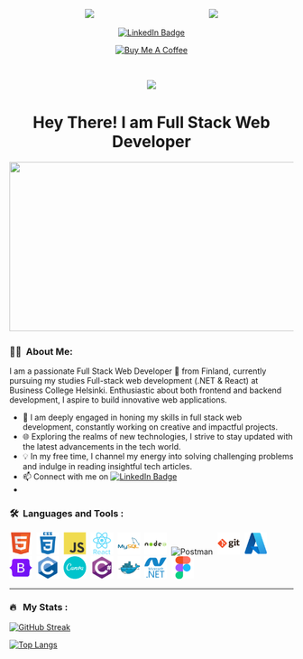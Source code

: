 <p align="center">
  <img src="https://media.giphy.com/media/M9gbBd9nbDrOTu1Mqx/giphy.gif" width="100" style="margin-right: 100px;"/>
  <img src="https://media.giphy.com/media/L8K62iTDkzGX6/giphy.gif" width="150"style="margin-left: 100px;"/>
</p>

<p align="center">
  <a href="https://www.linkedin.com/in/ayesha-seemab/"><img src="https://img.shields.io/badge/LinkedIn-blue?style=for-the-badge&logo=linkedin&logoColor=white" alt="LinkedIn Badge"></a>
</p>

<p align="center">
  <a href="https://www.buymeacoffee.com/ayeshaseemab" target="_blank"><img src="https://cdn.buymeacoffee.com/buttons/default-orange.png" alt="Buy Me A Coffee" height="41" width="174"></a>
</p>

<p align="center">
  <img src="https://komarev.com/ghpvc/?username=AyeshaSeemab93&style=flat-square&color=blue" alt=""/>
</p>
<p align="center">
<img src="https://media.giphy.com/media/bcKmIWkUMCjVm/giphy.gif" width="100"><h1 align="center">Hey There! I am Full Stack Web Developer</h1>
</p>

<p align="center">
  <img src="https://media.giphy.com/media/dWesBcTLavkZuG35MI/giphy.gif" width="600" height="300" />
</p>

### 👩‍💻 &nbsp;About Me:

I am a passionate Full Stack Web Developer 🚀 from Finland, currently pursuing my studies Full-stack web development (.NET & React) at Business College Helsinki. Enthusiastic about both frontend and backend development, I aspire to build innovative web applications.

- 🔭 I am deeply engaged in honing my skills in full stack web development, constantly working on creative and impactful projects.
- 🌐 Exploring the realms of new technologies, I strive to stay updated with the latest advancements in the tech world.
- 💡 In my free time, I channel my energy into solving challenging problems and indulge in reading insightful tech articles.
- 📫 Connect with me on [![LinkedIn Badge](https://img.shields.io/badge/-AyeshaSeemab93-blue?style=flat&logo=Linkedin&logoColor=white)](https://www.linkedin.com/in/ayesha-seemab/)
- 
### 🛠 &nbsp;Languages and Tools :

<p>
  <img src="https://github.com/devicons/devicon/blob/master/icons/html5/html5-original.svg" title="HTML5" alt="HTML" width="40" height="40"/>&nbsp;
  <img src="https://github.com/devicons/devicon/blob/master/icons/css3/css3-plain-wordmark.svg"  title="CSS3" alt="CSS" width="40" height="40"/>&nbsp;
  <img src="https://github.com/devicons/devicon/blob/master/icons/javascript/javascript-original.svg" title="JavaScript" alt="JavaScript" width="40" height="40"/>&nbsp;
  <img src="https://github.com/devicons/devicon/blob/master/icons/react/react-original-wordmark.svg" title="React" alt="React" width="40" height="40"/>&nbsp;
  <img src="https://github.com/devicons/devicon/blob/master/icons/mysql/mysql-original-wordmark.svg" title="MySQL"  alt="MySQL" width="40" height="40"/>&nbsp;
  <img src="https://github.com/devicons/devicon/blob/master/icons/nodejs/nodejs-original-wordmark.svg" title="NodeJS" alt="NodeJS" width="40" height="40"/>&nbsp;
  <img src="https://www.vectorlogo.zone/logos/getpostman/getpostman-icon.svg" title="Postman"  alt="Postman" width="40" height="40"/>&nbsp;
  <img src="https://github.com/devicons/devicon/blob/master/icons/git/git-original-wordmark.svg" title="Git" **alt="Git" width="40" height="40"/>&nbsp;
  <img src="https://github.com/devicons/devicon/blob/master/icons/azure/azure-original.svg" title="Azure" **alt="Azure" width="40" height="40"/>&nbsp;
  <img src="https://github.com/devicons/devicon/blob/master/icons/bootstrap/bootstrap-original.svg" title="Bootstrap" **alt="Bootstrap" width="40" height="40"/>&nbsp;
  <img src="https://github.com/devicons/devicon/blob/master/icons/c/c-original.svg" title="C" **alt="C" width="40" height="40"/>&nbsp;
  <img src="https://github.com/devicons/devicon/blob/master/icons/canva/canva-original.svg" title="Canva" **alt="Canva" width="40" height="40"/>&nbsp;
  <img src="https://github.com/devicons/devicon/blob/master/icons/csharp/csharp-original.svg" title="CSharp" **alt="CSharp" width="40" height="40"/>&nbsp;
  <img src="https://github.com/devicons/devicon/blob/master/icons/docker/docker-original.svg" title="Docker" **alt="Docker" width="40" height="40"/>&nbsp;
  <img src="https://github.com/devicons/devicon/blob/master/icons/dot-net/dot-net-plain-wordmark.svg" title="Dotnet" **alt="Dotnet" width="40" height="40"/>&nbsp;
  <img src="https://github.com/devicons/devicon/blob/master/icons/figma/figma-original.svg" title="Figma" **alt="Figma" width="40" height="40"/>&nbsp;

</p>

---

### 🔥 &nbsp; My Stats :
[![GitHub Streak](http://github-readme-streak-stats.herokuapp.com?user=AyeshaSeemab93&theme=dark&background=000000)](https://git.io/streak-stats)


[![Top Langs](https://github-readme-stats.vercel.app/api/top-langs/?username=AyeshaSeemab93&layout=compact&theme=vision-friendly-dark)](https://github.com/anuraghazra/github-readme-stats)

